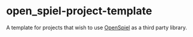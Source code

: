 # open_spiel-project-template
A template for projects that wish to use [OpenSpiel](https://github.com/deepmind/open_spiel) as a third party library.
